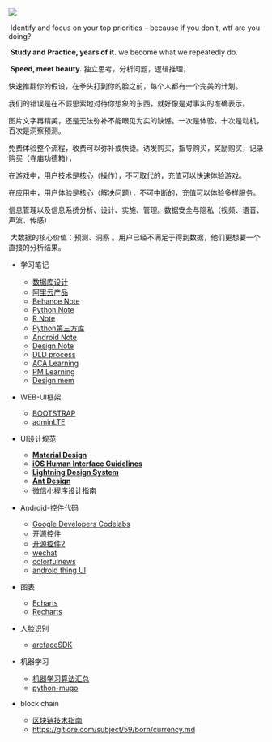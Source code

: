 ![](https://github.com/sideboyd/markdown/blob/master/image/7f419446815917.586530fe1cca4.jpg)

​      Identify and focus on your top priorities – because if you don't, wtf are you doing?

​	**Study and Practice, years of it.**   we become what we repeatedly do. 

​	**Speed, meet beauty.** 独立思考，分析问题，逻辑推理，

​	快速推翻你的假设，在拳头打到你的脸之前，每个人都有一个完美的计划。

​	我们的错误是在不假思索地对待你想象的东西，就好像是对事实的准确表示。

​	图片文字再精美，还是无法弥补不能眼见为实的缺憾。一次是体验，十次是动机，百次是洞察预测。

​	免费体验整个流程，收费可以弥补或快捷。诱发购买，指导购买，奖励购买，记录购买（寺庙功德箱），

​	在游戏中，用户技术是核心（操作），不可取代的，充值可以快速体验游戏。

​	在应用中，用户体验是核心（解决问题），不可中断的，充值可以体验多样服务。   

​	信息管理以及信息系统分析、设计、实施、管理。数据安全与隐私（视频、语音、声波、传感）   

​	大数据的核心价值：预测、洞察  。用户已经不满足于得到数据，他们更想要一个直接的分析结果。                                                                                                                          

* 学习笔记
    - [数据库设计](https://github.com/sideboyd/markdown/blob/master/files/data%20design.md)
    - [阿里云产品](https://github.com/sideboyd/markdown/blob/master/files/aliyun.md)
    - [Behance Note](https://github.com/sideboyd/markdown/blob/master/files/Behance%20Note.md)
    - [Python Note](https://github.com/sideboyd/markdown/blob/master/files/Python%20note.md)
    - [R Note](https://github.com/sideboyd/markdown/blob/master/files/R%20Note.md)
    - [Python第三方库](https://www.lfd.uci.edu/~gohlke/pythonlibs/)
    - [Android Note](https://github.com/sideboyd/AndroidNote)
    - [Design Note](https://github.com/sideboyd/markdown/blob/master/files/Design%20Note.md)
    - [DLD process](https://github.com/sideboyd/markdown/blob/master/files/DLDprocess.md)
    - [ACA Learning](https://github.com/sideboyd/markdown/blob/master/files/ACA.md)
    - [PM Learning](https://github.com/sideboyd/markdown/blob/master/files/PM%20learning.md)
    - [Design mem]()
* WEB-UI框架
    * [BOOTSTRAP](https://github.com/sideboyd/bootstrap)
    * [adminLTE](https://github.com/sideboyd/AdminLTE)


* UI设计规范
    * [**Material Design**](https://material.io/guidelines/resources/sticker-sheets-icons.html#sticker-sheets-icons-components)
    * [**iOS Human Interface Guidelines**](https://developer.apple.com/design/resources/#ios-apps)
    * [**Lightning Design System**](https://www.lightningdesignsystem.com/)
    * [**Ant Design**](https://ant.design/docs/resource/download-cn)
    * [微信小程序设计指南](https://mp.weixin.qq.com/debug/wxadoc/design/#资源下载)
* Android-控件代码
    * [Google Developers Codelabs ](http://clmirror.storage.googleapis.com/index.html)
    * [开源控件](https://github.com/sideboyd/android-open-project)
    * [开源控件2](https://github.com/sideboyd/awesome-android)
    * [wechat](https://github.com/sideboyd/weui)
    * [colorfulnews](https://github.com/sideboyd/ColorfulNews)
    * [android thing UI](https://github.com/sideboyd/sample-simpleui)
* 图表
    * [Echarts](https://github.com/sideboyd/markdown/blob/master/files/Echarts.md)
    * [Recharts](https://github.com/cosname/recharts)
* 人脸识别
    * [arcfaceSDK](https://github.com/sideboyd/ArcFaceDemo)
* 机器学习
    * [机器学习算法汇总](https://github.com//RedditSota/state-of-the-art-result-for-machine-learning-problems)
    * [python-mugo](https://github.com/brilee/MuGo)
* block chain
    * [区块链技术指南](https://github.com/yeasy/blockchain_guide/blob/master/SUMMARY.md)
    * https://gitlore.com/subject/59/born/currency.md


